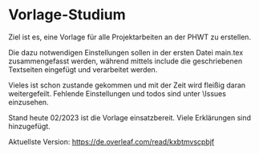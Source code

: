 # Vorlage-Studium

Ziel ist es, eine Vorlage für alle Projektarbeiten an der PHWT zu erstellen.

Die dazu notwendigen Einstellungen sollen in der ersten Datei main.tex zusammengefasst werden, während mittels include die geschriebenen Textseiten eingefügt und verarbeitet werden.

Vieles ist schon zustande gekommen und mit der Zeit wird fleißig daran weitergefeilt. Fehlende Einstellungen und todos sind unter \Issues einzusehen.

Stand heute 02/2023 ist die Vorlage einsatzbereit. Viele Erklärungen sind hinzugefügt. 

Aktuellste Version: https://de.overleaf.com/read/kxbtmvscpbjf
